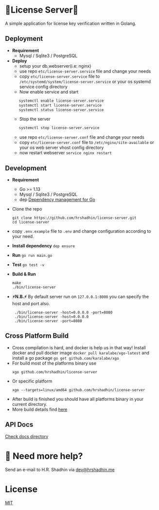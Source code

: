 # :key:License Server:key:
A simple application for license key verification written in Golang.

## Deployment
- **Requirement**
    - Mysql / Sqlite3 / PostgreSQL
- **Deploy**
    - setup your db,webserver(i.e: nginx)
    - use repo `etc/license-server.service` file and change your needs
    - copy `etc/license-server.service` file to `/etc/systemd/system/license-server.service` or your os 
      systemd service config directory
    - Now enable service and start
    ```bash
       systemctl enable license-server.service
       systemctl start license-server.service
       systemctl status license-server.service
    ```
    - Stop the server
    ```bash
       systemctl stop license-server.service
    ```
    - use repo `etc/license-server.conf` file and change your needs
    - copy `etc/license-server.conf` file to `/etc/nginx/site-available` or your os 
      web server vhost config directory
    - now restart webserver ```service nginx restart```


## Development

- **Requirement**
    - Go >= 1.13
    - Mysql / Sqlite3 / PostgreSQL
    - dep [Dependency management for Go](https://golang.github.io/dep/)

- Clone the repo
    ```
    git clone https://github.com/hrshadhin/license-server.git
    cd license-server
    ```
- copy `.env.example` file to `.env` and change configuration according to your need.

- **Install dependency** `dep ensure`
- **Run** `go run main.go`
- **Test** `go test -v`
- **Build & Run**
    ```
    make 
    ./bin/license-server
    ```

- **:zap:N.B.:zap:**
   By default server run on `127.0.0.1:8000` you can specify the host and port also.
   ``` 
    ./bin/license-server -host=0.0.0.0 -port=8080
    ./bin/license-server -host=0.0.0.0
    ./bin/license-server -port=8080
   ```

## Cross Platform Build
- Cross compilation is hard, and docker is help us in that way! Install docker and pull
    docker image `docker pull karalabe/xgo-latest` and install a go package `go get github.com/karalabe/xgo`
- For build most of the platforms binary use 
    ```
    xgo github.com/hrshadhin/license-server
    ```
- Or specific platform
    ```
    xgo --targets=linux/amd64 github.com/hrshadhin/license-server 
    ```
- After build is finished you should have all platforms binary in your
current directory.
- More build details find [here](https://github.com/karalabe/xgo)
    
## API Docs
[Check docs directory](docs)

# :telescope: Need more help? 
Send an e-mail to H.R. Shadhin via [dev@hrshadhin.me](mailto:dev@hrshadhin.me)

# License
[MIT](https://github.com/hrshadhin/license-server/blob/master/LICENSE)
